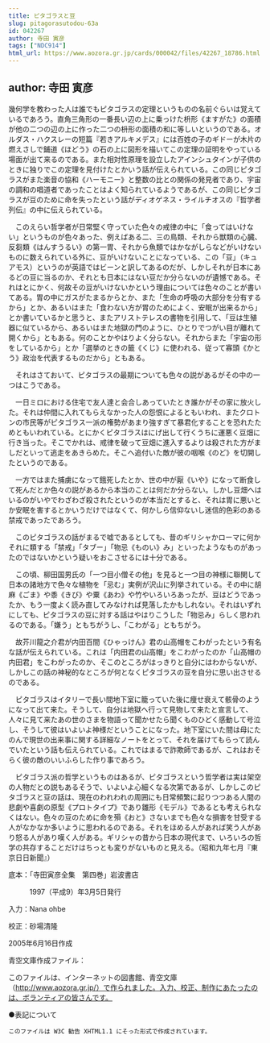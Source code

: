 ```yaml
---
title: ピタゴラスと豆
slug: pitagorasutodou-63a
id: 042267
author: 寺田 寅彦
tags: ["NDC914"]
html_url: https://www.aozora.gr.jp/cards/000042/files/42267_18786.html
---
```


## author: 寺田 寅彦

幾何学を教わった人は誰でもピタゴラスの定理というものの名前ぐらいは覚えているであろう。直角三角形の一番長い辺の上に乗っけた枡形《ますがた》の面積が他の二つの辺の上に作った二つの枡形の面積の和に等しいというのである。オルダス・ハクスレーの短篇『若きアルキメデス』には百姓の子のギドーが木片の燃えさしで鋪道《ほどう》の石の上に図形を描いてこの定理の証明をやっている場面が出て来るのである。また相対性原理を設立したアインシュタインが子供のときに独りでこの定理を見付けたとかいう話が伝えられている。この同じピタゴラスがまた楽音の協和《ハーモニー》と整数の比との関係の発見者であり、宇宙の調和の唱道者であったことはよく知られているようであるが、この同じピタゴラスが豆のために命を失ったという話がディオゲネス・ライルチオスの『哲学者列伝』の中に伝えられている。

　このえらい哲学者が日常堅く守っていた色々の戒律の中に「食ってはいけない」というものが色々あった、例えばある二、三の鳥類、それから獣類の心臓、反芻類《はんすうるい》の第一胃、それから魚類ではかながしらなどがいけないものに数えられている外に、豆がいけないことになっている、この「豆」（キュアモス）というのが英語ではビーンと訳してあるのだが、しかしそれが日本にあるどの豆に当るのか、それとも日本にはない豆だか分らないのが遺憾である。それはとにかく、何故その豆がいけないかという理由については色々のことが書いてある。胃の中にガスがたまるからとか、また「生命の呼吸の大部分を分有するから」とか、あるいはまた「食わない方が胃のためによく、安眠が出来るから」とか書いているかと思うと、またアリストテレスの書物を引用して、「豆は生殖器に似ているから、あるいはまた地獄の門のように、ひとりでつがい目が離れて開くから」ともある。何のことかやはりよく分らない。それからまた「宇宙の形をしているから」とか「選挙のときの籤《くじ》に使われる、従って寡頭《かとう》政治を代表するものだから」ともある。

　それはさておいて、ピタゴラスの最期についても色々の説があるがその中の一つはこうである。

　一日ミロにおける住宅で友人達と会合しあっていたとき誰かがその家に放火した。それは仲間に入れてもらえなかった人の怨恨によるともいわれ、またクロトンの市民等がピタゴラス一派の権勢があまり強すぎて暴君化することを恐れたためともいわれている。とにかくピタゴラスはにげ出して行くうちに運悪く豆畑に行き当った。そこでかれは、戒律を破って豆畑に進入するよりは殺された方がましだといって逃走をあきらめた。そこへ追付いた敵が彼の咽喉《のど》を切開したというのである。

　一方ではまた捕虜になって餓死したとか、世の中が厭《いや》になって断食して死んだとか色々の説があるから本当のことは何だか分らない。しかし豆畑へはいるのがいやでわざわざ殺されたというのが本当だとすると、それは胃に悪いとか安眠を害するとかいうだけではなくて、何かしら信仰ないし迷信的色彩のある禁戒であったであろう。

　このピタゴラスの話がまるで嘘であるとしても、昔のギリシャかローマに何かそれに類する「禁戒」「タブー」「物忌《ものい》み」といったようなものがあったのではないかという疑いをおこさせるには十分である。

　この頃、柳田国男氏の「一つ目小僧その他」を見ると一つ目の神様に聯関して日本の諸地方で色々な植物を「忌む」実例が沢山に列挙されている。その中に胡麻《ごま》や黍《きび》や粟《あわ》や竹やいろいろあったが、豆はどうであったか、もう一度よく読み直してみなければ見落したかもしれない。それはいずれにしても、ピタゴラスの豆に対する話はやはりこうした「物忌み」らしく思われるのである。「嫌う」ともちがうし、「こわがる」ともちがう。

　故芥川龍之介君が内田百間《ひゃっけん》君の山高帽をこわがったという有名な話が伝えられている。これは「内田君の山高帽」をこわがったのか「山高帽の内田君」をこわがったのか、そこのところがはっきりと自分にはわからないが、しかしこの話の神秘的なところが何となくピタゴラスの豆を自分に思い出させるのである。

　ピタゴラスはイタリーで長い間地下室に籠っていた後に痩せ衰えて骸骨のようになって出て来た。そうして、自分は地獄へ行って見物して来たと宣言して、人々に見て来たあの世のさまを物語って聞かせたら聞くものひどく感動して号泣し、そうして彼はいよいよ神様だということになった。地下室にいた間は母にたのんで現世の出来事に関する詳細なノートをとって、それを届けてもらって読んでいたという話も伝えられている。これではまるで詐欺師であるが、これはおそらく彼の敵のいいふらした作り事であろう。

　ピタゴラス派の哲学というものはあるが、ピタゴラスという哲学者は実は架空の人物だとの説もあるそうで、いよいよ心細くなる次第であるが、しかしこのピタゴラスと豆の話は、現在のわれわれの周囲にも日常頻繁に起りつつある人間の悲劇や喜劇の原型《プロトタイプ》であり雛形《モデル》であるとも考えられなくはない。色々の豆のために命を殞《おと》さないまでも色々な損害を甘受する人がなかなか多いように思われるのである。それをほめる人があれば笑う人があり怒る人があり嘆く人がある。ギリシャの昔から日本の現代まで、いろいろの哲学の共存することだけはちっとも変りがないものと見える。（昭和九年七月『東京日日新聞』）













底本：「寺田寅彦全集　第四巻」岩波書店


　　　1997（平成9）年3月5日発行

入力：Nana ohbe

校正：砂場清隆

2005年6月16日作成

青空文庫作成ファイル：

このファイルは、インターネットの図書館、青空文庫（http://www.aozora.gr.jp/）で作られました。入力、校正、制作にあたったのは、ボランティアの皆さんです。











●表記について


	このファイルは W3C 勧告 XHTML1.1 にそった形式で作成されています。
